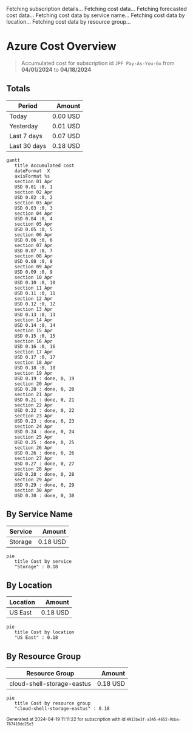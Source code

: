 Fetching subscription details...
Fetching cost data...
Fetching forecasted cost data...
Fetching cost data by service name...
Fetching cost data by location...
Fetching cost data by resource group...
# Azure Cost Overview

> Accumulated cost for subscription id `JPF Pay-As-You-Go` from **04/01/2024** to **04/18/2024**

## Totals

|Period|Amount|
|---|---:|
|Today|0.00 USD|
|Yesterday|0.01 USD|
|Last 7 days|0.07 USD|
|Last 30 days|0.18 USD|

```mermaid
gantt
   title Accumulated cost
   dateFormat  X
   axisFormat %s
   section 01 Apr
   USD 0.01 :0, 1
   section 02 Apr
   USD 0.02 :0, 2
   section 03 Apr
   USD 0.03 :0, 3
   section 04 Apr
   USD 0.04 :0, 4
   section 05 Apr
   USD 0.05 :0, 5
   section 06 Apr
   USD 0.06 :0, 6
   section 07 Apr
   USD 0.07 :0, 7
   section 08 Apr
   USD 0.08 :0, 8
   section 09 Apr
   USD 0.09 :0, 9
   section 10 Apr
   USD 0.10 :0, 10
   section 11 Apr
   USD 0.11 :0, 11
   section 12 Apr
   USD 0.12 :0, 12
   section 13 Apr
   USD 0.13 :0, 13
   section 14 Apr
   USD 0.14 :0, 14
   section 15 Apr
   USD 0.15 :0, 15
   section 16 Apr
   USD 0.16 :0, 16
   section 17 Apr
   USD 0.17 :0, 17
   section 18 Apr
   USD 0.18 :0, 18
   section 19 Apr
   USD 0.19 : done, 0, 19
   section 20 Apr
   USD 0.20 : done, 0, 20
   section 21 Apr
   USD 0.21 : done, 0, 21
   section 22 Apr
   USD 0.22 : done, 0, 22
   section 23 Apr
   USD 0.23 : done, 0, 23
   section 24 Apr
   USD 0.24 : done, 0, 24
   section 25 Apr
   USD 0.25 : done, 0, 25
   section 26 Apr
   USD 0.26 : done, 0, 26
   section 27 Apr
   USD 0.27 : done, 0, 27
   section 28 Apr
   USD 0.28 : done, 0, 28
   section 29 Apr
   USD 0.29 : done, 0, 29
   section 30 Apr
   USD 0.30 : done, 0, 30
```

## By Service Name

|Service|Amount|
|---|---:|
|Storage|0.18 USD|

```mermaid
pie
   title Cost by service
   "Storage" : 0.18
```

## By Location

|Location|Amount|
|---|---:|
|US East|0.18 USD|

```mermaid
pie
   title Cost by location
   "US East" : 0.18
```

## By Resource Group

|Resource Group|Amount|
|---|---:|
|cloud-shell-storage-eastus|0.18 USD|

```mermaid
pie
   title Cost by resource group
   "cloud-shell-storage-eastus" : 0.18
```

<sup>Generated at 2024-04-19 11:11:22 for subscription with id `4913be3f-a345-4652-9bba-767418dd25e3`</sup>
